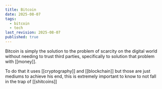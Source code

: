 ```yaml
---
title: Bitcoin
date: 2025-08-07
tags:
  - bitcoin
  - tech
last_revision: 2025-08-07
published: true
---
```

Bitcoin is simply the solution to the problem of scarcity on the digital world without needing to trust third parties, specifically to solution that problem with [[money]]. 

To do that it uses [[cryptography]] and [[blockchain]] but those are just mediums to achieve his end, this is extremely important to know to not fall in the trap of [[shitcoins]]